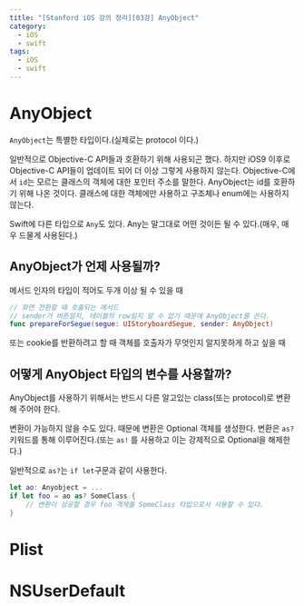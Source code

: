```yaml
---
title: "[Stanford iOS 강의 정리][03강] AnyObject"
category:
  - iOS
  - swift
tags: 
  - iOS
  - swift
---
```


# AnyObject

`AnyObject`는 특별한 타입이다.(실제로는 protocol 이다.)

일반적으로 Objective-C API들과 호환하기 위해 사용되곤 했다.
하지만 iOS9 이후로 Objective-C API들이 업데이트 되어 더 이상 그렇게 사용하지 않는다.
Objective-C에서 `id`는 모르는 클래스의 객체에 대한 포인터 주소를 말한다.
AnyObject는 id를 호환하기 위해 나온 것이다.
클래스에 대한 객체에만 사용하고 구조체나 enum에는 사용하지 않는다.

Swift에 다른 타입으로 `Any`도 있다. Any는 말그대로 어떤 것이든 될 수 있다.(매우, 매우 드물게 사용된다.)

## AnyObject가 언제 사용될까?

메서드 인자의 타입이 적어도 두개 이상 될 수 있을 때

```swift
// 화면 전환할 때 호출되는 메서드
// sender가 버튼일지, 테이블의 row일지 알 수 없기 때문에 AnyObject를 쓴다.
func prepareForSegue(segue: UIStoryboardSegue, sender: AnyObject)
```

또는 cookie를 반환하려고 할 때
객체를 호출자가 무엇인지 알지못하게 하고 싶을 때

## 어떻게 AnyObject 타입의 변수를 사용할까?

AnyObject를 사용하기 위해서는 반드시 다른 알고있는 class(또는 protocol)로 변환해 주어야 한다.

변환이 가능하지 않을 수도 있다. 때문에 변환은 Optional 객체를 생성한다.
변환은 `as?` 키워드를 통해 이루어진다.(또는 `as!` 를 사용하고 이는 강제적으로 Optional을 해제한다.)

일반적으로 `as?`는 `if let`구문과 같이 사용한다.

```swift
let ao: Anyobject = ...
if let foo = ao as? SomeClass {
    // 변환이 성공할 경우 foo 객체를 SomeClass 타입으로서 사용할 수 있다.
}
```


# Plist






# NSUserDefault